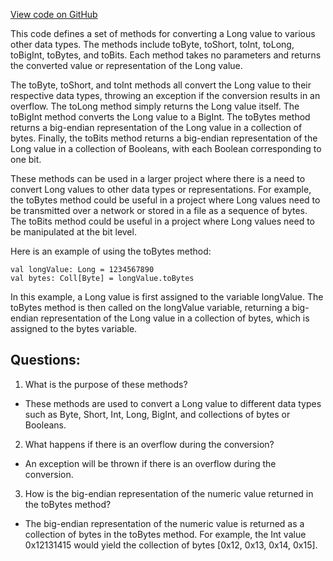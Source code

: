 [View code on GitHub](sigmastate-interpreterhttps://github.com/ScorexFoundation/sigmastate-interpreter/docs/spec/generated/Long_methods.tex)

This code defines a set of methods for converting a Long value to various other data types. The methods include toByte, toShort, toInt, toLong, toBigInt, toBytes, and toBits. Each method takes no parameters and returns the converted value or representation of the Long value. 

The toByte, toShort, and toInt methods all convert the Long value to their respective data types, throwing an exception if the conversion results in an overflow. The toLong method simply returns the Long value itself. The toBigInt method converts the Long value to a BigInt. The toBytes method returns a big-endian representation of the Long value in a collection of bytes. Finally, the toBits method returns a big-endian representation of the Long value in a collection of Booleans, with each Boolean corresponding to one bit.

These methods can be used in a larger project where there is a need to convert Long values to other data types or representations. For example, the toBytes method could be useful in a project where Long values need to be transmitted over a network or stored in a file as a sequence of bytes. The toBits method could be useful in a project where Long values need to be manipulated at the bit level. 

Here is an example of using the toBytes method:

```
val longValue: Long = 1234567890
val bytes: Coll[Byte] = longValue.toBytes
```

In this example, a Long value is first assigned to the variable longValue. The toBytes method is then called on the longValue variable, returning a big-endian representation of the Long value in a collection of bytes, which is assigned to the bytes variable.
## Questions: 
 1. What is the purpose of these methods?
- These methods are used to convert a Long value to different data types such as Byte, Short, Int, Long, BigInt, and collections of bytes or Booleans.

2. What happens if there is an overflow during the conversion?
- An exception will be thrown if there is an overflow during the conversion.

3. How is the big-endian representation of the numeric value returned in the toBytes method?
- The big-endian representation of the numeric value is returned as a collection of bytes in the toBytes method. For example, the Int value 0x12131415 would yield the collection of bytes [0x12, 0x13, 0x14, 0x15].
